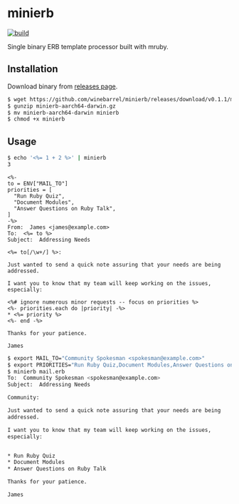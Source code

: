 # minierb

[![build](https://github.com/winebarrel/minierb/actions/workflows/ci.yml/badge.svg)](https://github.com/winebarrel/minierb/actions/workflows/ci.yml)

Single binary ERB template processor built with mruby.

## Installation

Download binary from [releases page](https://github.com/winebarrel/minierb/releases/latest).

```sh
$ wget https://github.com/winebarrel/minierb/releases/download/v0.1.1/minierb-aarch64-darwin.gz
$ gunzip minierb-aarch64-darwin.gz
$ mv minierb-aarch64-darwin minierb
$ chmod +x minierb
```

## Usage

```sh
$ echo '<%= 1 + 2 %>' | minierb
3
```

```erb
<%-
to = ENV["MAIL_TO"]
priorities = [
  "Run Ruby Quiz",
  "Document Modules",
  "Answer Questions on Ruby Talk",
]
-%>
From:  James <james@example.com>
To:  <%= to %>
Subject:  Addressing Needs

<%= to[/\w+/] %>:

Just wanted to send a quick note assuring that your needs are being
addressed.

I want you to know that my team will keep working on the issues,
especially:

<%# ignore numerous minor requests -- focus on priorities %>
<%- priorities.each do |priority| -%>
* <%= priority %>
<%- end -%>

Thanks for your patience.

James
```
```sh
$ export MAIL_TO="Community Spokesman <spokesman@example.com>"
$ export PRIORITIES="Run Ruby Quiz,Document Modules,Answer Questions on Ruby Talk"
$ minierb mail.erb
To:  Community Spokesman <spokesman@example.com>
Subject:  Addressing Needs

Community:

Just wanted to send a quick note assuring that your needs are being
addressed.

I want you to know that my team will keep working on the issues,
especially:


* Run Ruby Quiz
* Document Modules
* Answer Questions on Ruby Talk

Thanks for your patience.

James
```
